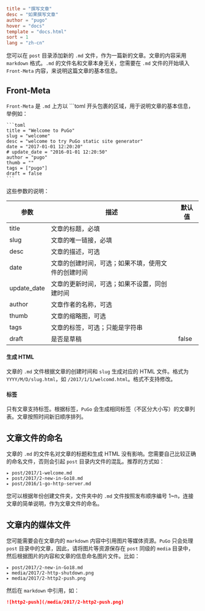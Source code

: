 ```toml
title = "撰写文章"
desc = "如果撰写文章"
author = "pugo"
hover = "docs"
template = "docs.html"
sort = 1
lang = "zh-cn"
```

您可以在 `post` 目录添加新的 `.md` 文件，作为一篇新的文章。文章的内容采用 `markdown` 格式。`.md` 的文件名和文章本身无关，您需要在 `.md` 文件的开始填入 `Front-Meta` 内容，来说明这篇文章的基本信息。

## Front-Meta

`Front-Meta` 是 `.md` 上方以 ```toml 开头包裹的区域，用于说明文章的基本信息，举例如：

    ```toml
    title = "Welcome to PuGo"
    slug = "welcome"
    desc = "welcome to try PuGo static site generator"
    date = "2017-01-01 12:20:20"
    # update_date = "2016-01-01 12:20:50"
    author = "pugo"
    thumb = ""
    tags = ["pugo"]
    draft = false
    ```

这些参数的说明：

参数 | 描述 | 默认值
--- | --- | ---
title | 文章的标题，必填 | 
slug | 文章的唯一链接，必填 |
desc | 文章的描述，可选 | 
date | 文章的创建时间，可选；如果不填，使用文件的创建时间 | 
update_date | 文章的更新时间，可选；如果不设置，同创建时间 | 
author | 文章作者的名称，可选 | 
thumb | 文章的缩略图，可选 | 
tags | 文章的标签，可选；只能是字符串 |
draft | 是否是草稿 | false

#### 生成 HTML

文章的 `.md` 文件根据文章的创建时间和 `slug` 生成对应的 HTML 文件。格式为 `YYYY/M/D/slug.html`，如 `/2017/1/1/welcomd.html`。格式不支持修改。

#### 标签

只有文章支持标签。根据标签，`PuGo` 会生成相同标签（不区分大小写）的文章列表。文章按照时间新旧顺序排列。

## 文章文件的命名

文章的 `.md` 的文件名对文章的标题和生成 HTML 没有影响。您需要自己比较正确的命名文件，否则会引起 `post` 目录内文件的混乱。推荐的方式如：

    ▸ post/2017/1-welcome.md            
    ▸ post/2017/2-new-in-Go18.md           
    ▸ post/2016/1-go-http-server.md

您可以根据年份创建文件夹，文件夹中的 `.md` 文件按照发布顺序编号 1~n，连接文章的简单说明，作为文章文件的命名。

## 文章内的媒体文件

您可能需要会在文章内的 `markdown` 内容中引用图片等媒体资源。`PuGo` 只会处理 `post` 目录中的文章，因此，请将图片等资源保存在 `post` 同级的 `media` 目录中，然后根据图片的内容和文章的信息命名图片文件。比如：
          
    ▸ post/2017/2-new-in-Go18.md           
    ▸ media/2017/2-http-shutdown.png
    ▸ media/2017/2-http2-push.png

然后在 `markdown` 中引用，如：

```markdown
![http2-push](/media/2017/2-http2-push.png)
```


